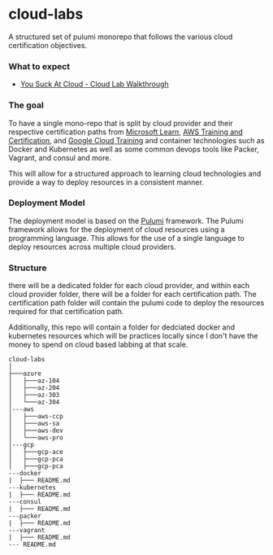 # cloud-labs
A structured set of pulumi monorepo that follows the various cloud certification objectives.

### What to expect
- [You Suck At Cloud - Cloud Lab Walkthrough](https://www.youtube.com/watch?v=sI29xu_A1BA)

### The goal
To have a single mono-repo that is split by cloud provider and their respective certification paths from [Microsoft Learn](https://learn.microsoft.com/en-us/training/), [AWS Training and Certification](https://aws.amazon.com/training/), and [Google Cloud Training](https://cloud.google.com/training) and container technologies such as Docker and Kubernetes as well as some common devops tools like Packer, Vagrant, and consul and more.

This will allow for a structured approach to learning cloud technologies and provide a way to deploy resources in a consistent manner.


### Deployment Model
The deployment model is based on the [Pulumi](https://www.pulumi.com/) framework. The Pulumi framework allows for the deployment of cloud resources using a programming language. This allows for the use of a single language to deploy resources across multiple cloud providers.


### Structure
there will be a dedicated folder for each cloud provider, and within each cloud provider folder, there will be a folder for each certification path. The certification path folder will contain the pulumi code to deploy the resources required for that certification path.

Additionally, this repo will contain a folder for dedciated docker and kubernetes resources which will be practices locally since I don't have the money to spend on cloud based labbing at that scale.

```
cloud-labs
│
├───azure
│   ├───az-104
│   ├───az-204
│   ├───az-303
│   └───az-304
│---aws
│   ├───aws-ccp
│   ├───aws-sa
│   ├───aws-dev
│   └───aws-pro
│---gcp
│   ├───gcp-ace
│   ├───gcp-pca
│   ├───gcp-pca
---docker
|  ├─── README.md
---kubernetes
|  ├─── README.md
---consul
|  ├─── README.md
---packer
|  ├─── README.md
---vagrant
|  ├─── README.md
--- README.md
```

